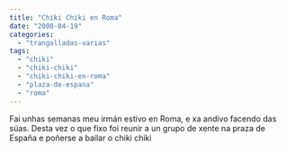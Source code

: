 ```yaml
---
title: "Chiki Chiki en Roma"
date: "2008-04-19"
categories: 
  - "trangalladas-varias"
tags: 
  - "chiki"
  - "chiki-chiki"
  - "chiki-chiki-en-roma"
  - "plaza-de-espana"
  - "roma"
---
```


Fai unhas semanas meu irmán estivo en Roma, e xa andivo facendo das súas. Desta vez o que fixo foi reunir a un grupo de xente na praza de España e poñerse a bailar o chiki chiki

[](http://es.youtube.com/watch?v=RKRtoVdYwMg)

